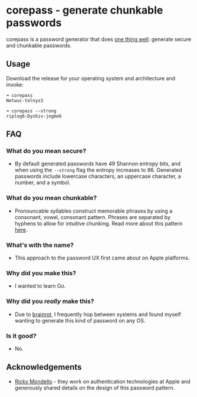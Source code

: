 # corepass - generate chunkable passwords

corepass is a password generator that does [one thing well](https://en.wikipedia.org/wiki/Unix_philosophy): generate secure and chunkable passwords.

## Usage

Download the release for your operating system and architecture and invoke:

```
➜ corepass
Netwuc-tolnyx3
```

```
➜ corepass --strong
riplog6-Dyskiv-jogmeb
```

## FAQ

### What do you mean secure?

- By default generated passwords have 49 Shannon entropy bits, and when using the `--strong` flag the entropy increases to 86. Generated passwords include lowercase characters, an uppercase character, a number, and a symbol.

### What do you mean chunkable?

- Pronouncable syllables construct memorable phrases by using a consonant, vowel, consonant pattern. Phrases are separated by hyphens to allow for intuitive chunking. Read more about this pattern [here](https://rmondello.com/2024/10/07/apple-passwords-generated-strong-password-format/).

### What's with the name?

- This approach to the password UX first came about on Apple platforms.

### Why did you make this?

- I wanted to learn Go.

### Why did you _really_ make this?

- Due to [brainrot](https://playvalorant.com), I frequently hop between systems and found myself wanting to generate this kind of password on any OS.

### Is it good?

- No.

## Acknowledgements

- [Ricky Mondello](https://rmondello.com) - they work on authentication technologies at Apple and generously shared details on the design of this password pattern.
